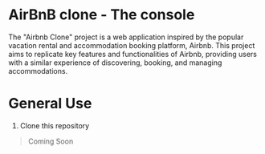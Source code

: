 # AirBnB clone - The console

The "Airbnb Clone" project is a web application inspired by the popular vacation rental and accommodation booking platform, Airbnb. This project aims to replicate key features and functionalities of Airbnb, providing users with a similar experience of discovering, booking, and managing accommodations.

# General Use

1. Clone this repository

> <p size="10" color="springgreen">Coming Soon</p>
